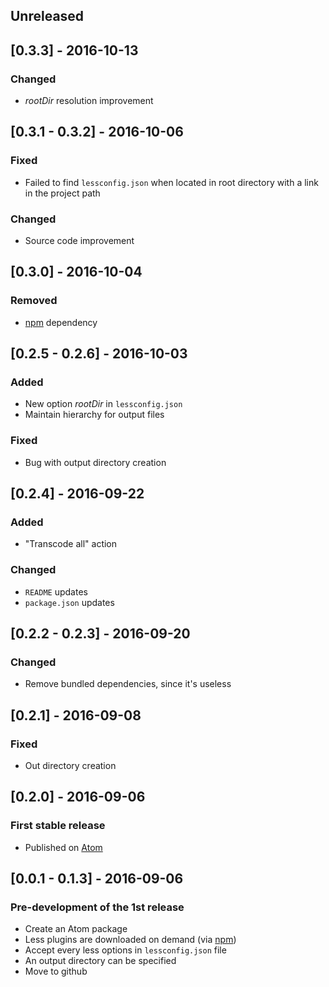 ## Unreleased

## [0.3.3] - 2016-10-13
### Changed
 * *rootDir* resolution improvement

## [0.3.1 - 0.3.2] - 2016-10-06
### Fixed
 * Failed to find `lessconfig.json` when located in root directory with a link in the project path
### Changed
 * Source code improvement

## [0.3.0] - 2016-10-04
### Removed
 * [npm](https://www.npmjs.com/package/npm) dependency

## [0.2.5 - 0.2.6] - 2016-10-03
### Added
 * New option *rootDir* in `lessconfig.json`
 * Maintain hierarchy for output files

### Fixed
 * Bug with output directory creation

## [0.2.4] - 2016-09-22
### Added
 * "Transcode all" action

### Changed
 * `README` updates
 * `package.json` updates

## [0.2.2 - 0.2.3] - 2016-09-20
### Changed
 * Remove bundled dependencies, since it's useless

## [0.2.1]  - 2016-09-08
### Fixed
 * Out directory creation

## [0.2.0] - 2016-09-06
### First stable release
 * Published on [Atom](https://atom.io/)

## [0.0.1 - 0.1.3] - 2016-09-06
### Pre-development of the 1st release
 * Create an Atom package
 * Less plugins are downloaded on demand (via [npm](https://www.npmjs.com/package/npm))
 * Accept every less options in `lessconfig.json` file
 * An output directory can be specified
 * Move to github
